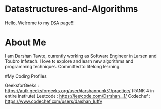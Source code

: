 # Datastructures-and-Algorithms

Hello, Welcome to my DSA page!!!


# About Me
I am Darshan Tawte, currently working as Software Engineer in Larsen and Toubro Infotech.
I love to explore and learn new algorithms and programming techniques.
Committed to lifelong learning.


#My Coding Profiles

GeeksforGeeks : https://auth.geeksforgeeks.org/user/darshanpunk81/practice/ (RANK 4 in entire institute)
Leetcode : https://leetcode.com/Darshan__1/
Codechef : https://www.codechef.com/users/darshan_luffy


